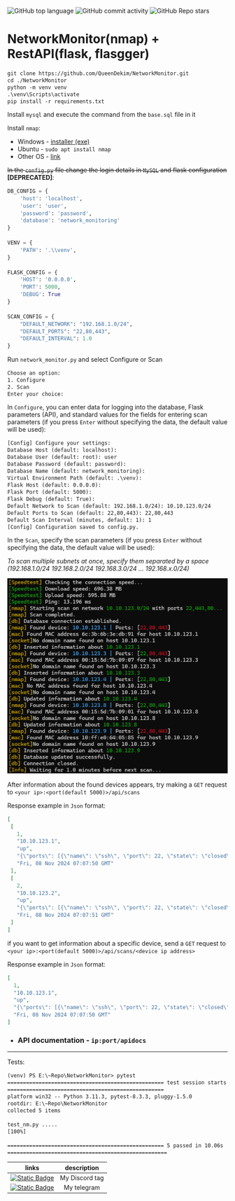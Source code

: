 ![GitHub top language](https://img.shields.io/github/languages/top/QueenDekim/NetworkMonitor)
![GitHub commit activity](https://img.shields.io/github/commit-activity/m/QueenDekim/NetworkMonitor?label=commits)
![GitHub Repo stars](https://img.shields.io/github/stars/QueenDekim/NetworkMonitor)

# NetworkMonitor(nmap) + RestAPI(flask, flasgger)

```shell
git clone https://github.com/QueenDekim/NetworkMonitor.git
cd ./NetworkMonitor
python -m venv venv
.\venv\Scripts\activate
pip install -r requirements.txt
```

Install `mysql` and execute the command from the `base.sql` file in it

Install `nmap`:
 - Windows - [installer (exe)](https://nmap.org/dist/nmap-7.95-setup.exe)
 - Ubuntu - `sudo apt install nmap`
 - Other OS - [link](https://nmap.org/book/inst-other-platforms.html)

~~In the `config.py` file change the login details in `MySQL` and flask configuration~~ **[DEPRECATED]**:
```py
DB_CONFIG = {
    'host': 'localhost',
    'user': 'user',
    'password': 'password',
    'database': 'network_monitoring'
}

VENV = {
    'PATH': '.\\venv',
}

FLASK_CONFIG = {
    'HOST': '0.0.0.0',
    'PORT': 5000,
    'DEBUG': True
}

SCAN_CONFIG = {
    "DEFAULT_NETWORK": "192.168.1.0/24",
    "DEFAULT_PORTS": "22,80,443",
    "DEFAULT_INTERVAL": 1.0
}
```

Run `network_monitor.py` and select Configure or Scan
```
Choose an option:
1. Configure
2. Scan
Enter your choice:
```

In `Configure`, you can enter data for logging into the database, Flask parameters (API), and standard values for the fields for entering scan parameters (if you press `Enter` without specifying the data, the default value will be used):
```log
[Config] Configure your settings:
Database Host (default: localhost):
Database User (default: root): user
Database Password (default: password):
Database Name (default: network_monitoring):
Virtual Environment Path (default: .\venv):
Flask Host (default: 0.0.0.0):
Flask Port (default: 5000):
Flask Debug (default: True):
Default Network to Scan (default: 192.168.1.0/24): 10.10.123.0/24
Default Ports to Scan (default: 22,80,443): 22,80,443
Default Scan Interval (minutes, default: 1): 1
[Config] Configuration saved to config.py.
```

In the `Scan`, specify the scan parameters (if you press `Enter` without specifying the data, the default value will be used):

*To scan multiple subnets at once, specify them separated by a space (192.168.1.0/24 192.168.2.0/24 192.168.3.0/24 ... 192.168.x.0/24)*

![demo](https://github.com/QueenDekim/NetworkMonitor/blob/main/demo/log.png)

After information about the found devices appears, try making a `GET` request to `<your ip>:<port(default 5000)>/api/scans`

Response example in `Json` format:
```json
[
 [
   1,
   "10.10.123.1",
   "up",
   "{\"ports\": [{\"name\": \"ssh\", \"port\": 22, \"state\": \"closed\", \"product\": \"\", \"version\": \"\"}, {\"name\": \"http\", \"port\": 80, \"state\": \"closed\", \"product\": \"\", \"version\": \"\"}, {\"name\": \"https\", \"port\": 443, \"state\": \"closed\", \"product\": \"\", \"version\": \"\"}], \"hostname\": \"\"}",
   "Fri, 08 Nov 2024 07:07:50 GMT"
 ],
 [
   2,
   "10.10.123.2",
   "up",
   "{\"ports\": [{\"name\": \"ssh\", \"port\": 22, \"state\": \"closed\", \"product\": \"\", \"version\": \"\"}, {\"name\": \"http\", \"port\": 80, \"state\": \"closed\", \"product\": \"\", \"version\": \"\"}, {\"name\": \"https\", \"port\": 443, \"state\": \"closed\", \"product\": \"\", \"version\": \"\"}], \"hostname\": \"\"}",
   "Fri, 08 Nov 2024 07:07:51 GMT"
 ]
]
```
if you want to get information about a specific device, send a `GET` request to `<your ip>:<port(default 5000)>/api/scans/<device ip address>`

Response example in `Json` format:
```json
[
  1,
  "10.10.123.1",
  "up",
  "{\"ports\": [{\"name\": \"ssh\", \"port\": 22, \"state\": \"closed\", \"product\": \"\", \"version\": \"\"}, {\"name\": \"http\", \"port\": 80, \"state\": \"closed\", \"product\": \"\", \"version\": \"\"}, {\"name\": \"https\", \"port\": 443, \"state\": \"closed\", \"product\": \"\", \"version\": \"\"}], \"hostname\": \"\"}",
  "Fri, 08 Nov 2024 07:07:50 GMT"
]
```

- ### API documentation - `ip:port/apidocs`

---
Tests:
```
(venv) PS E:\~Repo\NetworkMonitor> pytest
================================================== test session starts ==================================================
platform win32 -- Python 3.11.3, pytest-8.3.3, pluggy-1.5.0
rootdir: E:\~Repo\NetworkMonitor
collected 5 items                                                                                                        

test_nm.py .....                                                                                                   [100%]

================================================== 5 passed in 10.06s ===================================================
```

|                                                links                                                                         |                                 description                                         |
|:----------------------------------------------------------------------------------------------------------------------------:|:-----------------------------------------------------------------------------------:|
|[![Static Badge](https://img.shields.io/badge/Discord-from__russia__with__love-purple)](https://about:blank)                  |                                My Discord tag                                       |
|[![Static Badge](https://img.shields.io/badge/Telegram-%40QueenDek1m-blue)](https://t.me/QueenDek1m)                          |                                  My telegram                                        |
